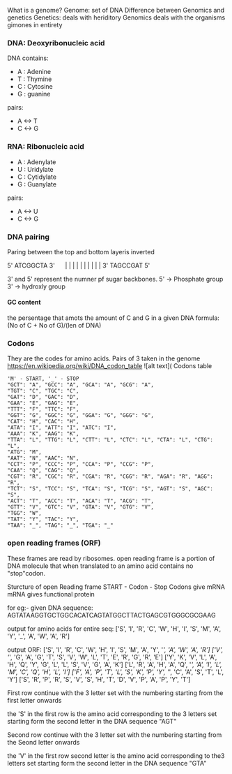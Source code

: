 What is a genome?
Genome: set of DNA
Difference between Genomics and genetics
Genetics: deals with heriditory 
Genomics deals with the organisms gimones in entirety  
### DNA: Deoxyribonucleic acid  
DNA contains:  
- A : Adenine  
- T : Thymine  
- C : Cytosine  
- G : guanine  

pairs:  
- A <-> T  
- C <-> G  

### RNA: Ribonucleic acid
- A : Adenylate  
- U : Uridylate  
- C : Cytidylate  
- G : Guanylate  

pairs:  
- A <-> U  
- C <-> G 

### DNA pairing
Paring between the top and bottom layeris inverted

5' ATCGGCTA 3'
&nbsp;&nbsp;&nbsp;&nbsp;&nbsp;| | | | | | | | | |
3' TAGCCGAT 5'

3' and 5' represent the numner pf sugar  backbones.
5' -> Phosphate group
3' -> hydroxly group

#### GC content
the persentage that amots the amount of C and G in a given DNA
formula: 
(No of C + No of G)/(len of DNA)

### Codons  
They are the codes for amino acids. Pairs of 3 taken in the genome  
https://en.wikipedia.org/wiki/DNA_codon_table
![alt text](
Codons table
```
'M' - START, '_' - STOP
"GCT": "A", "GCC": "A", "GCA": "A", "GCG": "A",
"TGT": "C", "TGC": "C",
"GAT": "D", "GAC": "D",
"GAA": "E", "GAG": "E",
"TTT": "F", "TTC": "F",
"GGT": "G", "GGC": "G", "GGA": "G", "GGG": "G",
"CAT": "H", "CAC": "H",
"ATA": "I", "ATT": "I", "ATC": "I",
"AAA": "K", "AAG": "K",
"TTA": "L", "TTG": "L", "CTT": "L", "CTC": "L", "CTA": "L", "CTG": "L",
"ATG": "M",
"AAT": "N", "AAC": "N",
"CCT": "P", "CCC": "P", "CCA": "P", "CCG": "P",
"CAA": "Q", "CAG": "Q",
"CGT": "R", "CGC": "R", "CGA": "R", "CGG": "R", "AGA": "R", "AGG": "R",
"TCT": "S", "TCC": "S", "TCA": "S", "TCG": "S", "AGT": "S", "AGC": "S",
"ACT": "T", "ACC": "T", "ACA": "T", "ACG": "T",
"GTT": "V", "GTC": "V", "GTA": "V", "GTG": "V",
"TGG": "W",
"TAT": "Y", "TAC": "Y",
"TAA": "_", "TAG": "_", "TGA": "_"
```

### open reading frames (ORF)
These frames are read by ribosomes.
open reading frame is a portion of DNA molecule that when translated to an amino acid contains no "stop"codon.

Sturcture of open Reading frame
START - Codon - Stop
Codons give mRNA
mRNA gives functional protein

for eg:-
given DNA sequence:
AGTATAAGGTGCTGGCACATCAGTATGGCTTACTGAGCGTGGGCGCGAAG

output for amino acids for entire seq:
['S', 'I', 'R', 'C', 'W', 'H', 'I', 'S', 'M', 'A', 'Y', '_', 'A', 'W', 'A', 'R']

output ORF:
['S', 'I', 'R', 'C', 'W', 'H', 'I', 'S', 'M', 'A', 'Y', '_', 'A', 'W', 'A', 'R']
['V', '_', 'G', 'A', 'G', 'T', 'S', 'V', 'W', 'L', 'T', 'E', 'R', 'G', 'R', 'E']
['Y', 'K', 'V', 'L', 'A', 'H', 'Q', 'Y', 'G', 'L', 'L', 'S', 'V', 'G', 'A', 'K']
['L', 'R', 'A', 'H', 'A', 'Q', '_', 'A', 'I', 'L', 'M', 'C', 'Q', 'H', 'L', 'I']
['F', 'A', 'P', 'T', 'L', 'S', 'K', 'P', 'Y', '_', 'C', 'A', 'S', 'T', 'L', 'Y']
['S', 'R', 'P', 'R', 'S', 'V', 'S', 'H', 'T', 'D', 'V', 'P', 'A', 'P', 'Y', 'T']

First row continue with the 3 letter set with the numbering starting from the first letter onwards 

the 'S' in the first row is the amino acid corresponding to the 3 letters set starting form the second letter in the DNA sequence "AGT"

Second row continue with the 3 letter set with the numbering starting from the Seond letter onwards

the 'V' in the first row second letter is the amino acid corresponding to the3 letters set starting form the second letter in the DNA sequence "GTA" 
